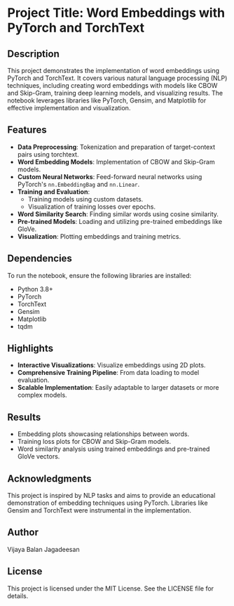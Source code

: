 # Project Title: Word Embeddings with PyTorch and TorchText

## Description
This project demonstrates the implementation of word embeddings using PyTorch and TorchText. It covers various natural language processing (NLP) techniques, including creating word embeddings with models like CBOW and Skip-Gram, training deep learning models, and visualizing results. The notebook leverages libraries like PyTorch, Gensim, and Matplotlib for effective implementation and visualization.

## Features
- **Data Preprocessing**: Tokenization and preparation of target-context pairs using torchtext.
- **Word Embedding Models**: Implementation of CBOW and Skip-Gram models.
- **Custom Neural Networks**: Feed-forward neural networks using PyTorch's `nn.EmbeddingBag` and `nn.Linear`.
- **Training and Evaluation**:
  - Training models using custom datasets.
  - Visualization of training losses over epochs.
- **Word Similarity Search**: Finding similar words using cosine similarity.
- **Pre-trained Models**: Loading and utilizing pre-trained embeddings like GloVe.
- **Visualization**: Plotting embeddings and training metrics.

## Dependencies
To run the notebook, ensure the following libraries are installed:

- Python 3.8+
- PyTorch
- TorchText
- Gensim
- Matplotlib
- tqdm

## Highlights
- **Interactive Visualizations**: Visualize embeddings using 2D plots.
- **Comprehensive Training Pipeline**: From data loading to model evaluation.
- **Scalable Implementation**: Easily adaptable to larger datasets or more complex models.

## Results
- Embedding plots showcasing relationships between words.
- Training loss plots for CBOW and Skip-Gram models.
- Word similarity analysis using trained embeddings and pre-trained GloVe vectors.

## Acknowledgments
This project is inspired by NLP tasks and aims to provide an educational demonstration of embedding techniques using PyTorch. Libraries like Gensim and TorchText were instrumental in the implementation.

## Author
Vijaya Balan Jagadeesan

## License
This project is licensed under the MIT License. See the LICENSE file for details.
